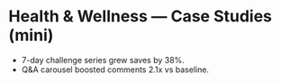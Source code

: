 # Health & Wellness — Case Studies (mini)
- 7-day challenge series grew saves by 38%.
- Q&A carousel boosted comments 2.1x vs baseline.
